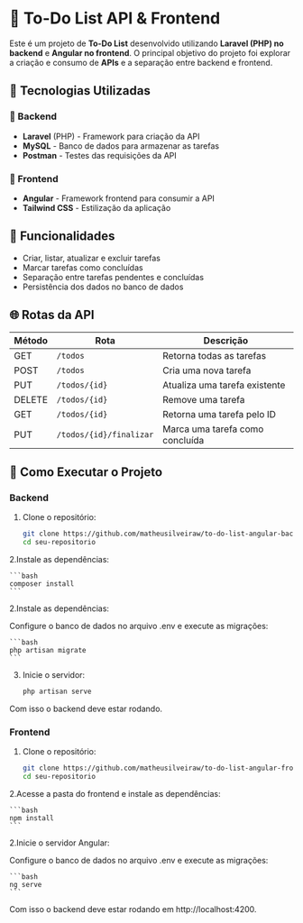 # 📝 To-Do List API & Frontend  

Este é um projeto de **To-Do List** desenvolvido utilizando **Laravel (PHP) no backend** e **Angular no frontend**. O principal objetivo do projeto foi explorar a criação e consumo de **APIs** e a separação entre backend e frontend.  

## 🚀 Tecnologias Utilizadas  

### 🔹 Backend  
- **Laravel** (PHP) - Framework para criação da API  
- **MySQL** - Banco de dados para armazenar as tarefas  
- **Postman** - Testes das requisições da API  

### 🔹 Frontend  
- **Angular** - Framework frontend para consumir a API  
- **Tailwind CSS** - Estilização da aplicação  

## 📌 Funcionalidades  

- Criar, listar, atualizar e excluir tarefas  
- Marcar tarefas como concluídas  
- Separação entre tarefas pendentes e concluídas  
- Persistência dos dados no banco de dados  

## 🌐 Rotas da API  

| Método  | Rota                 | Descrição |
|---------|----------------------|-----------|
| GET     | `/todos`             | Retorna todas as tarefas |
| POST    | `/todos`             | Cria uma nova tarefa |
| PUT     | `/todos/{id}`        | Atualiza uma tarefa existente |
| DELETE  | `/todos/{id}`        | Remove uma tarefa |
| GET     | `/todos/{id}`        | Retorna uma tarefa pelo ID |
| PUT    | `/todos/{id}/finalizar`        | Marca uma tarefa como concluída |

## 🔧 Como Executar o Projeto  

### Backend  
1. Clone o repositório:  
   ```bash
   git clone https://github.com/matheusilveiraw/to-do-list-angular-back
   cd seu-repositorio

2.Instale as dependências:

    ```bash
    composer install
    ```

2.Instale as dependências:

Configure o banco de dados no arquivo .env e execute as migrações:

    ```bash
    php artisan migrate
    ```

3. Inicie o servidor:

    ```bash
    php artisan serve
    ```

Com isso o backend deve estar rodando.

### Frontend  
1. Clone o repositório:  
   ```bash
   git clone https://github.com/matheusilveiraw/to-do-list-angular-front
   cd seu-repositorio

2.Acesse a pasta do frontend e instale as dependências:

    ```bash
    npm install
    ```

2.Inicie o servidor Angular:

Configure o banco de dados no arquivo .env e execute as migrações:

    ```bash
    ng serve
    ```
Com isso o backend deve estar rodando em http://localhost:4200.